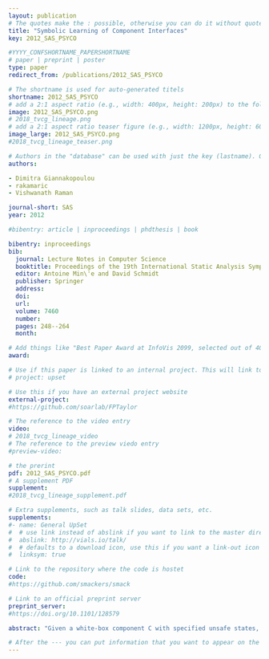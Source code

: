 ```yaml
---
layout: publication
# The quotes make the : possible, otherwise you can do it without quotes
title: "Symbolic Learning of Component Interfaces"
key: 2012_SAS_PSYCO

#YYYY_CONFSHORTNAME_PAPERSHORTNAME
# paper | preprint | poster
type: paper
redirect_from: /publications/2012_SAS_PSYCO

# The shortname is used for auto-generated titels
shortname: 2012_SAS_PSYCO
# add a 2:1 aspect ratio (e.g., width: 400px, height: 200px) to the folder /assets/images/papers/
image: 2012_SAS_PSYCO.png
# 2018_tvcg_lineage.png
# add a 2:1 aspect ratio teaser figure (e.g., width: 1200px, height: 600px) to the folder /assets/images/papers/
image_large: 2012_SAS_PSYCO.png
#2018_tvcg_lineage_teaser.png

# Authors in the "database" can be used with just the key (lastname). Others can be written properly.
authors:

- Dimitra Giannakopoulou
- rakamaric
- Vishwanath Raman

journal-short: SAS
year: 2012

#bibentry: article | inproceedings | phdthesis | book

bibentry: inproceedings
bib:
  journal: Lecture Notes in Computer Science
  booktitle: Proceedings of the 19th International Static Analysis Symposium (SAS 2012)
  editor: Antoine Min\'e and David Schmidt
  publisher: Springer
  address: 
  doi:
  url: 
  volume: 7460
  number: 
  pages: 248--264
  month: 

# Add things like "Best Paper Award at InfoVis 2099, selected out of 4000 submissions"
award:

# Use if this paper is linked to an internal project. This will link to the project site
# project: upset

# Use this if you have an external project website
external-project: 
#https://github.com/soarlab/FPTaylor

# The reference to the video entry
video:
# 2018_tvcg_lineage_video
# The reference to the preview viedo entry
#preview-video:

# the prerint
pdf: 2012_SAS_PSYCO.pdf
# A supplement PDF
supplement: 
#2018_tvcg_lineage_supplement.pdf

# Extra supplements, such as talk slides, data sets, etc.
supplements:
#- name: General UpSet
#  # use link instead of abslink if you want to link to the master directory
#  abslink: http://vials.io/talk/
#  # defaults to a download icon, use this if you want a link-out icon
#  linksym: true

# Link to the repository where the code is hostet
code: 
#https://github.com/smackers/smack

# Link to an official preprint server
preprint_server: 
#https://doi.org/10.1101/128579

abstract: "Given a white-box component C with specified unsafe states, we address the problem of automatically generating an interface that captures safe orderings of invocations of C’s public methods. Method calls in the generated interface are guarded by constraints on their parameters. Unlike previous work, these constraints are generated automatically through an iterative refinement process. Our technique, named PSYCO (Predicate-based SYmbolic COmpositional reasoning), employs a novel combination of the L* automata learning algorithm with symbolic execution. The generated interfaces are three-valued, capturing whether a sequence of method invocations is safe, unsafe, or its effect on the component state is unresolved by the symbolic execution engine. We have implemented PSYCO as a new prototype tool in the JPF open-source software model checking platform, and we have successfully applied it to several examples."

# After the --- you can put information that you want to appear on the website using markdown formatting or HTML. A good example are acknowledgements, extra references, an erratum, etc.
---
```

